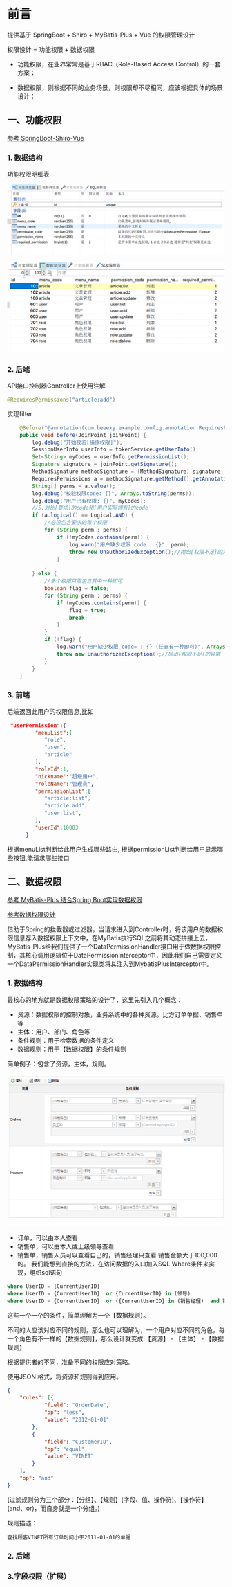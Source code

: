 # 前言

提供基于 SpringBoot + Shiro + MyBatis-Plus + Vue 的权限管理设计

权限设计 = 功能权限 + 数据权限

- 功能权限，在业界常常是基于RBAC（Role-Based Access Control）的一套方案；

- 数据权限，则根据不同的业务场景，则权限却不尽相同，应该根据具体的场景设计；

## 一、功能权限

[参考 SpringBoot-Shiro-Vue](https://github.com/Heeexy/SpringBoot-Shiro-Vue)

### 1. 数据结构

功能权限明细表

![图 1](/assets/img/2023-04/41017bdf76fa25f9a7efcbc7611e19b72085b74b8cc7754e6a419b375351b023.png)  


![图 2](/assets/img/2023-04/482d0e31ab7469f6c70aea2a62e2bcac7712da897bc92611aadd1f6e06641d73.png)  


### 2. 后端

API接口控制器Controller上使用注解

```java
@RequiresPermissions("article:add")
```

实现filter

```java
    @Before("@annotation(com.heeexy.example.config.annotation.RequiresPermissions)")
    public void before(JoinPoint joinPoint) {
        log.debug("开始校验[操作权限]");
        SessionUserInfo userInfo = tokenService.getUserInfo();
        Set<String> myCodes = userInfo.getPermissionList();
        Signature signature = joinPoint.getSignature();
        MethodSignature methodSignature = (MethodSignature) signature;
        RequiresPermissions a = methodSignature.getMethod().getAnnotation(RequiresPermissions.class);
        String[] perms = a.value();
        log.debug("校验权限code: {}", Arrays.toString(perms));
        log.debug("用户已有权限: {}", myCodes);
        //5.对比[要求]的code和[用户实际拥有]的code
        if (a.logical() == Logical.AND) {
            //必须包含要求的每个权限
            for (String perm : perms) {
                if (!myCodes.contains(perm)) {
                    log.warn("用户缺少权限 code : {}", perm);
                    throw new UnauthorizedException();//抛出[权限不足]的异常
                }
            }
        } else {
            //多个权限只需包含其中一种即可
            boolean flag = false;
            for (String perm : perms) {
                if (myCodes.contains(perm)) {
                    flag = true;
                    break;
                }
            }
            if (!flag) {
                log.warn("用户缺少权限 code= : {} (任意有一种即可)", Arrays.toString(perms));
                throw new UnauthorizedException();//抛出[权限不足]的异常
            }
        }
    }
```

### 3. 前端

后端返回此用户的权限信息,比如

```json
 "userPermission":{  
         "menuList":[  
            "role",
            "user",
            "article"
         ],
         "roleId":1,
         "nickname":"超级用户",
         "roleName":"管理员",
         "permissionList":[  
            "article:list",
            "article:add",
            "user:list",
         ],
         "userId":10003
      }
```
根据menuList判断给此用户生成哪些路由, 根据permissionList判断给用户显示哪些按钮,能请求哪些接口

## 二、数据权限

[参考 MyBatis-Plus 结合Spring Boot实现数据权限](https://segmentfault.com/a/1190000042315187)

[参考数据权限设计](https://www.cnblogs.com/wl-blog/p/16500924.html)

借助于Spring的拦截器或过滤器，当请求进入到Controller时，将该用户的数据权限信息存入数据权限上下文中，在MyBatis执行SQL之前将其动态拼接上去，MyBatis-Plus给我们提供了一个DataPermissionHandler接口用于做数据权限控制，其核心调用逻辑位于DataPermissionInterceptor中，因此我们自己需要定义一个DataPermissionHandler实现类将其注入到MybatisPlusInterceptor中。

### 1. 数据结构

最核心的地方就是数据权限策略的设计了，这里先引入几个概念：

- 资源：数据权限的控制对象，业务系统中的各种资源。比方订单单据、销售单等
- 主体：用户、部门、角色等
- 条件规则：用于检索数据的条件定义
- 数据规则：用于【数据权限】的条件规则

简单例子：包含了资源，主体，规则。

![图 3](/assets/img/2023-04/ebaf56ace110294f91c857ac779ed8e78fdb1189c49da00756369d462eaad3c4.png)  

- 订单，可以由本人查看
- 销售单，可以由本人或上级领导查看
- 销售单，销售人员可以查看自己的，销售经理只查看 销售金额大于100,000的。
我们能想到直接的方法，在访问数据的入口加入SQL Where条件来实现，组织sql语句
```sql
where UserID = {CurrentUserID}
where UserID = {CurrentUserID}  or {CurrentUserID} in (领导)
where UserID = {CurrentUserID}  or ({CurrentUserID} in (销售经理)  and 销售金额 > 100000)
```

这些一个一个的条件，简单理解为一个【数据规则】。

不同的人应该对应不同的规则，那么也可以理解为，一个用户对应不同的角色，每一个角色有不一样的【数据规则】，那么设计就变成
【资源】 - 【主体】 - 【数据规则】

根据提供者的不同，准备不同的权限应对策略。

使用JSON 格式，将资源和规则得到应用。
```json
{
	"rules": [{
			"field": "OrderDate",
			"op": "less",
			"value": "2012-01-01"
		},
		{
			"field": "CustomerID",
			"op": "equal",
			"value": "VINET"
		}
	],
	"op": "and"
}
```
(过滤规则分为三个部分：【分组】、【规则】(字段、值、操作符)、【操作符】(and、or)，而自身就是一个分组。)

规则描述：
```
查找顾客VINET所有订单时间小于2011-01-01的单据
```

### 2. 后端

### 3.字段权限（扩展）